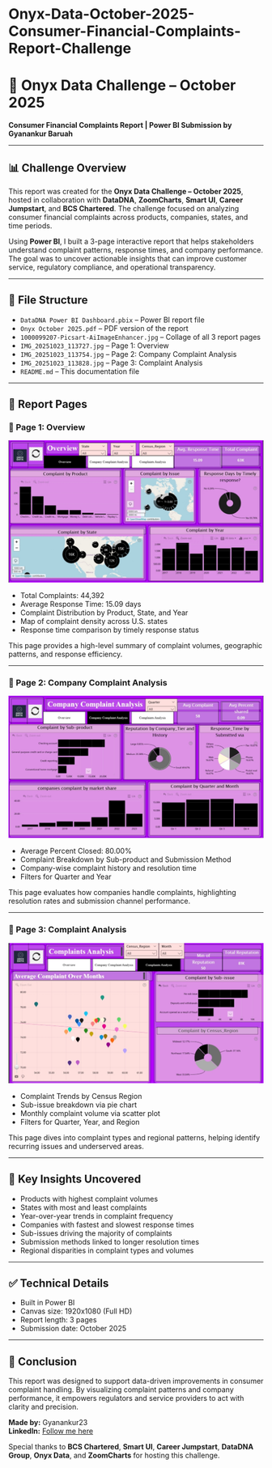 # Onyx-Data-October-2025-Consumer-Financial-Complaints-Report-Challenge

# 🧾 Onyx Data Challenge – October 2025  
**Consumer Financial Complaints Report | Power BI Submission by Gyanankur Baruah**

---

## 📊 Challenge Overview  
This report was created for the **Onyx Data Challenge – October 2025**, hosted in collaboration with **DataDNA**, **ZoomCharts**, **Smart UI**, **Career Jumpstart**, and **BCS Chartered**. The challenge focused on analyzing consumer financial complaints across products, companies, states, and time periods.

Using **Power BI**, I built a 3-page interactive report that helps stakeholders understand complaint patterns, response times, and company performance. The goal was to uncover actionable insights that can improve customer service, regulatory compliance, and operational transparency.

---

## 📁 File Structure  
- `DataDNA Power BI Dashboard.pbix` – Power BI report file  
- `Onyx October 2025.pdf` – PDF version of the report  
- `1000099207-Picsart-AiImageEnhancer.jpg` – Collage of all 3 report pages  
- `IMG_20251023_113727.jpg` – Page 1: Overview  
- `IMG_20251023_113754.jpg` – Page 2: Company Complaint Analysis  
- `IMG_20251023_113828.jpg` – Page 3: Complaint Analysis  
- `README.md` – This documentation file

---

## 📄 Report Pages

### 🔹 Page 1: Overview  
![Overview](IMG_20251023_113727.jpg)

- Total Complaints: 44,392  
- Average Response Time: 15.09 days  
- Complaint Distribution by Product, State, and Year  
- Map of complaint density across U.S. states  
- Response time comparison by timely response status

This page provides a high-level summary of complaint volumes, geographic patterns, and response efficiency.

---

### 🔹 Page 2: Company Complaint Analysis  
![Company Complaint Analysis](IMG_20251023_113754.jpg)

- Average Percent Closed: 80.00%  
- Complaint Breakdown by Sub-product and Submission Method  
- Company-wise complaint history and resolution time  
- Filters for Quarter and Year

This page evaluates how companies handle complaints, highlighting resolution rates and submission channel performance.

---

### 🔹 Page 3: Complaint Analysis  
![Complaint Analysis](IMG_20251023_113828.jpg)

- Complaint Trends by Census Region  
- Sub-issue breakdown via pie chart  
- Monthly complaint volume via scatter plot  
- Filters for Quarter, Year, and Region

This page dives into complaint types and regional patterns, helping identify recurring issues and underserved areas.

---

## 📌 Key Insights Uncovered  
- Products with highest complaint volumes  
- States with most and least complaints  
- Year-over-year trends in complaint frequency  
- Companies with fastest and slowest response times  
- Sub-issues driving the majority of complaints  
- Submission methods linked to longer resolution times  
- Regional disparities in complaint types and volumes

---

## ✅ Technical Details  
- Built in Power BI  
- Canvas size: 1920x1080 (Full HD)  
- Report length: 3 pages  
- Submission date: October 2025

---

## 📣 Conclusion  
This report was designed to support data-driven improvements in consumer complaint handling. By visualizing complaint patterns and company performance, it empowers regulators and service providers to act with clarity and precision.

**Made by:** Gyanankur23  
**LinkedIn:** [Follow me here](https://www.linkedin.com/in/gyanankur-baruah-797205338?utm_source=share&utm_campaign=share_via&utm_content=profile&utm_medium=android_app)

Special thanks to **BCS Chartered**, **Smart UI**, **Career Jumpstart**, **DataDNA Group**, **Onyx Data**, and **ZoomCharts** for hosting this challenge.